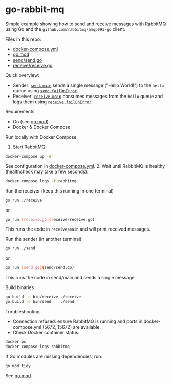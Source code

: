 # go-rabbit-mq

Simple example showing how to send and receive messages with RabbitMQ using Go and the `github.com/rabbitmq/amqp091-go` client.

Files in this repo:
- [docker-compose.yml](docker-compose.yml)
- [go.mod](go.mod)
- [send/send.go](send/send.go)
- [receive/receive.go](receive/receive.go)

Quick overview:
- Sender: [`send.main`](send/send.go) sends a single message ("Hello World!") to the `hello` queue using [`send.failOnError`](send/send.go).
- Receiver: [`receive.main`](receive/receive.go) consumes messages from the `hello` queue and logs them using [`receive.failOnError`](receive/receive.go).

Requirements
- Go (see [go.mod](go.mod))
- Docker & Docker Compose

Run locally with Docker Compose
1. Start RabbitMQ:
```sh
docker-compose up -d
```
See configuration in [docker-compose.yml](docker-compose.yml).
2. Wait until RabbitMQ is healthy (healthcheck may take a few seconds):
```sh
docker-compose logs -f rabbitmq
```
Run the receiver (keep this running in one terminal)
```sh
go run ./receive
```
or
```sh
go run [receive.go](receive/receive.go)
```
This runs the code in `receive/main` and will print received messages.

Run the sender (in another terminal)
```sh
go run ./send
```
or
```sh
go run [send.go](send/send.go)
```
This runs the code in send/main and sends a single message.

Build binaries
```sh
go build -o bin/receive ./receive
go build -o bin/send    ./send
```
Troubleshooting

- Connection refused: ensure RabbitMQ is running and ports in docker-compose.yml (5672, 15672) are available.
- Check Docker container status:
```sh
docker ps
docker-compose logs rabbitmq
```
If Go modules are missing dependencies, run:
```sh
go mod tidy
```
See [go.mod](go.mod).